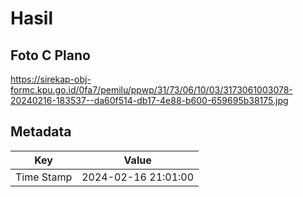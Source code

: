 # Hasil

## Foto C Plano

https://sirekap-obj-formc.kpu.go.id/0fa7/pemilu/ppwp/31/73/06/10/03/3173061003078-20240216-183537--da60f514-db17-4e88-b600-659695b38175.jpg


## Metadata

| Key        | Value               |
| ---------- | ------------------- |
| Time Stamp | 2024-02-16 21:01:00 |



